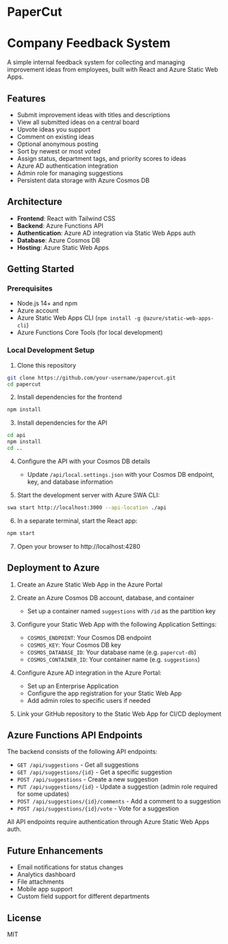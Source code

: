 # PaperCut
# Company Feedback System

A simple internal feedback system for collecting and managing improvement ideas from employees, built with React and Azure Static Web Apps.

## Features

- Submit improvement ideas with titles and descriptions
- View all submitted ideas on a central board
- Upvote ideas you support
- Comment on existing ideas
- Optional anonymous posting
- Sort by newest or most voted
- Assign status, department tags, and priority scores to ideas
- Azure AD authentication integration
- Admin role for managing suggestions
- Persistent data storage with Azure Cosmos DB

## Architecture

- **Frontend**: React with Tailwind CSS
- **Backend**: Azure Functions API
- **Authentication**: Azure AD integration via Static Web Apps auth
- **Database**: Azure Cosmos DB
- **Hosting**: Azure Static Web Apps

## Getting Started

### Prerequisites

- Node.js 14+ and npm
- Azure account
- Azure Static Web Apps CLI (`npm install -g @azure/static-web-apps-cli`)
- Azure Functions Core Tools (for local development)

### Local Development Setup

1. Clone this repository
```bash
git clone https://github.com/your-username/papercut.git
cd papercut
```

2. Install dependencies for the frontend
```bash
npm install
```

3. Install dependencies for the API
```bash
cd api
npm install
cd ..
```

4. Configure the API with your Cosmos DB details
   - Update `/api/local.settings.json` with your Cosmos DB endpoint, key, and database information

5. Start the development server with Azure SWA CLI:
```bash
swa start http://localhost:3000 --api-location ./api
```

6. In a separate terminal, start the React app:
```bash
npm start
```

7. Open your browser to http://localhost:4280

## Deployment to Azure

1. Create an Azure Static Web App in the Azure Portal

2. Create an Azure Cosmos DB account, database, and container
   - Set up a container named `suggestions` with `/id` as the partition key

3. Configure your Static Web App with the following Application Settings:
   - `COSMOS_ENDPOINT`: Your Cosmos DB endpoint
   - `COSMOS_KEY`: Your Cosmos DB key
   - `COSMOS_DATABASE_ID`: Your database name (e.g. `papercut-db`)
   - `COSMOS_CONTAINER_ID`: Your container name (e.g. `suggestions`)

4. Configure Azure AD integration in the Azure Portal:
   - Set up an Enterprise Application
   - Configure the app registration for your Static Web App
   - Add admin roles to specific users if needed

5. Link your GitHub repository to the Static Web App for CI/CD deployment

## Azure Functions API Endpoints

The backend consists of the following API endpoints:

- `GET /api/suggestions` - Get all suggestions
- `GET /api/suggestions/{id}` - Get a specific suggestion
- `POST /api/suggestions` - Create a new suggestion
- `PUT /api/suggestions/{id}` - Update a suggestion (admin role required for some updates)
- `POST /api/suggestions/{id}/comments` - Add a comment to a suggestion
- `POST /api/suggestions/{id}/vote` - Vote for a suggestion

All API endpoints require authentication through Azure Static Web Apps auth.

## Future Enhancements

- Email notifications for status changes
- Analytics dashboard
- File attachments
- Mobile app support
- Custom field support for different departments

## License

MIT
